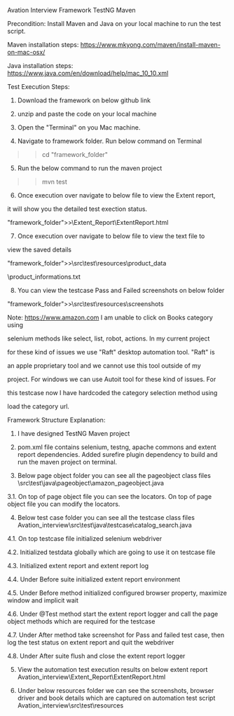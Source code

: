 Avation Interview Framework TestNG Maven

Precondition: 
Install Maven and Java on your local machine to run the test script.

Maven installation steps: https://www.mkyong.com/maven/install-maven-on-mac-osx/

Java installation steps: https://www.java.com/en/download/help/mac_10_10.xml

Test Execution Steps:
1. Download the framework on below github link

2. unzip and paste the code on your local machine

3. Open the "Terminal" on you Mac machine.

4. Navigate to framework folder. Run below command on Terminal

>> cd "framework_folder"

5. Run the below command to run the maven project

>> mvn test

6. Once execution over navigate to below file to view the Extent report, 

it will show you the detailed test exection status.

"framework_folder">>\Extent_Report\ExtentReport.html

7. Once execution over navigate to below file to view the text file to 

view the saved details

"framework_folder">>\src\test\resources\product_data

\product_informations.txt

8. You can view the testcase Pass and Failed screenshots on below folder

"framework_folder">>\src\test\resources\screenshots


Note: https://www.amazon.com I am unable to click on Books category using 

selenium methods like select, list, robot, actions. In my current project 

for these kind of issues we use "Raft" desktop automation tool. "Raft" is 

an apple proprietary tool and we cannot use this tool outside of my 

project. For windows we can use Autoit tool for these kind of issues. For 

this testcase now I have hardcoded the category selection method using 

load the category url.


Framework Structure Explanation:
1. I have designed TestNG Maven project

2. pom.xml file contains selenium, testng, apache commons and extent report dependencies. Added surefire plugin dependency to build and run the maven project on terminal.

3. Below page object folder you can see all the pageobject class files
\src\test\java\pageobject\amazon_pageobject.java

3.1. On top of page object file you can see the locators. On top of page object file you can modify the locators.

4. Below test case folder you can see all the testcase class files
Avation_interview\src\test\java\testcase\catalog_search.java

4.1. On top testcase file initialized selenium webdriver

4.2. Initialized testdata globally which are going to use it on testcase file

4.3. Initialized extent report and extent report log

4.4. Under Before suite initialized extent report environment

4.5. Under Before method initialized configured browser property, maximize window and implicit wait

4.6. Under @Test method start the extent report logger and call the page object methods which are required for the testcase

4.7. Under After method take screenshot for Pass and failed test case, then log the test status on extent report and quit the webdriver

4.8. Under After suite flush and close the extent report logger

5. View the automation test execution results on below extent report
Avation_interview\Extent_Report\ExtentReport.html

6. Under below resources folder we can see the screenshots, browser driver and book details which are captured on automation test script
Avation_interview\src\test\resources
